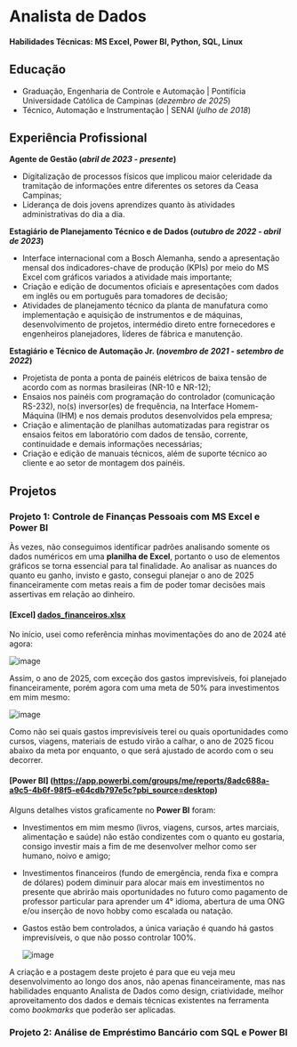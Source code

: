 # Analista de Dados

#### Habilidades Técnicas: MS Excel, Power BI, Python, SQL, Linux

## Educação						       		
- Graduação, Engenharia de Controle e Automação	| Pontifícia Universidade Católica de Campinas (_dezembro de 2025_)	 			     
- Técnico, Automação e Instrumentação | SENAI (_julho de 2018_)

## Experiência Profissional
**Agente de Gestão (_abril de 2023 - presente_)**
- Digitalização de processos físicos que implicou maior celeridade da tramitação de informações entre diferentes os setores da Ceasa Campinas;
- Liderança de dois jovens aprendizes quanto às atividades administrativas do dia a dia.

**Estagiário de Planejamento Técnico e de Dados (_outubro de 2022 - abril de 2023_)**
- Interface internacional com a Bosch Alemanha, sendo a apresentação mensal dos indicadores-chave de produção (KPIs) por meio do MS Excel com gráficos variados a atividade mais importante;
- Criação e edição de documentos oficiais e apresentações com dados em inglês ou em português para tomadores de decisão;
- Atividades de planejamento técnico da planta de manufatura como implementação e aquisição de instrumentos e de máquinas, desenvolvimento de projetos, intermédio direto entre fornecedores e engenheiros planejadores, líderes de fábrica e manutenção.

**Estagiário e Técnico de Automação Jr. (_novembro de 2021 - setembro de 2022_)**
- Projetista de ponta a ponta de painéis elétricos de baixa tensão de acordo com as normas brasileiras (NR-10 e NR-12);
- Ensaios nos painéis com programação do controlador (comunicação RS-232), no(s) inversor(es) de frequência, na Interface Homem-Máquina (IHM) e nos demais produtos desenvolvidos pela empresa;
- Criação e alimentação de planilhas automatizadas para registrar os ensaios feitos em laboratório com dados de tensão, corrente, continuidade e demais informações necessárias;
- Criação e edição de manuais técnicos, além de suporte técnico ao cliente e ao setor de montagem dos painéis.

## Projetos
### Projeto 1: Controle de Finanças Pessoais com MS Excel e Power BI

Às vezes, não conseguimos identificar padrões analisando somente os dados numéricos em uma **planilha de Excel**, portanto o uso de elementos gráficos se torna essencial para tal finalidade. Ao analisar as nuances do quanto eu ganho, invisto e gasto, consegui planejar o ano de 2025 financeiramente com metas reais a fim de poder tomar decisões mais assertivas em relação ao dinheiro. 
#### [Excel] [dados_financeiros.xlsx](https://github.com/user-attachments/files/17877420/dados_financeiros.xlsx)
No início, usei como referência minhas movimentações do ano de 2024 até agora:

![image](https://github.com/user-attachments/assets/ac2cc02e-3b73-4637-b7fe-0002aef6f4f8)

Assim, o ano de 2025, com exceção dos gastos imprevisíveis, foi planejado financeiramente, porém agora com uma meta de 50% para investimentos em mim mesmo:

![image](https://github.com/user-attachments/assets/d541d394-0afe-4db6-a40a-d37b95f1aef6)

Como não sei quais gastos imprevisíveis terei ou quais oportunidades como cursos, viagens, materiais de estudo virão a calhar, o ano de 2025 ficou abaixo da meta por enquanto, o que será ajustado de acordo com o seu decorrer.
#### [Power BI] (https://app.powerbi.com/groups/me/reports/8adc688a-a9c5-4b6f-98f5-e64cdb797e5c?pbi_source=desktop)
Alguns detalhes vistos graficamente no **Power BI** foram:
- Investimentos em mim mesmo (livros, viagens, cursos, artes marciais, alimentação e saúde) não estão condizentes com o quanto eu gostaria, consigo investir mais a fim de me desenvolver melhor como ser humano, noivo e amigo;
- Investimentos financeiros (fundo de emergência, renda fixa e compra de dólares) podem diminuir para alocar mais em investimentos no presente que abrirão mais oportunidades no futuro como pagamento de professor particular para aprender um 4° idioma, abertura de uma ONG e/ou inserção de novo hobby como escalada ou natação.
- Gastos estão bem controlados, a única variação é quando há gastos imprevisíveis, o que não posso controlar 100%.

  ![image](https://github.com/user-attachments/assets/6ad82ffb-0b3d-458c-8131-0f28bd523334)

A criação e a postagem deste projeto é para que eu veja meu desenvolvimento ao longo dos anos, não apenas financeiramente, mas nas habilidades enquanto Analista de Dados como design, criatividade, melhor aproveitamento dos dados e demais técnicas existentes na ferramenta como _bookmarks_ que poderão ser aplicadas.

### Projeto 2: Análise de Empréstimo Bancário com SQL e Power BI



